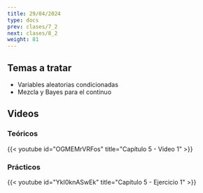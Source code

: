 ```yaml
---
title: 29/04/2024
type: docs
prev: clases/7_2
next: clases/8_2
weight: 81
---
```



## Temas a tratar

* Variables aleatorias condicionadas
* Mezcla y Bayes para el continuo

## Videos

### Teóricos

{{< youtube id="OGMEMrVRFos" title="Capítulo 5 - Video 1" >}}


### Prácticos

{{< youtube id="YkI0knASwEk" title="Capítulo 5 - Ejercicio 1" >}}




